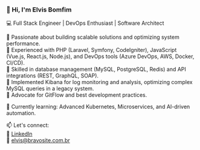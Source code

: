 ### 👋 Hi, I'm Elvis Bomfim

💻 Full Stack Engineer | DevOps Enthusiast | Software Architect  

🔹 Passionate about building scalable solutions and optimizing system performance.  
🔹 Experienced with PHP (Laravel, Symfony, CodeIgniter), JavaScript (Vue.js, React.js, Node.js), and DevOps tools (Azure DevOps, AWS, Docker, CI/CD).  
🔹 Skilled in database management (MySQL, PostgreSQL, Redis) and API integrations (REST, GraphQL, SOAP).  
🔹 Implemented Kibana for log monitoring and analysis, optimizing complex MySQL queries in a legacy system.  
🔹 Advocate for GitFlow and best development practices.  

📖 Currently learning: Advanced Kubernetes, Microservices, and AI-driven automation.  

📫 Let's connect:  
🔗 [LinkedIn](https://www.linkedin.com/in/elvis-bomfim-de-souza/)  
📧 elvis@bravosite.com.br  


<!---
elvisbomfim/elvisbomfim is a ✨ special ✨ repository because its `README.md` (this file) appears on your GitHub profile.
You can click the Preview link to take a look at your changes.
--->

